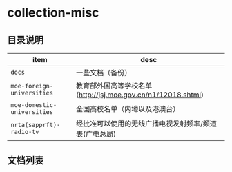 # collection-misc

## 目录说明
| item | desc |
| ---- | ---- |
| `docs` | 一些文档（备份）|
| `moe-foreign-universities` | 教育部外国高等学校名单(http://jsj.moe.gov.cn/n1/12018.shtml) |
| `moe-domestic-universities` | 全国高校名单（内地以及港澳台） |
| `nrta(sapprft)-radio-tv` | 经批准可以使用的无线广播电视发射频率/频道表(广电总局) |

## 文档列表

